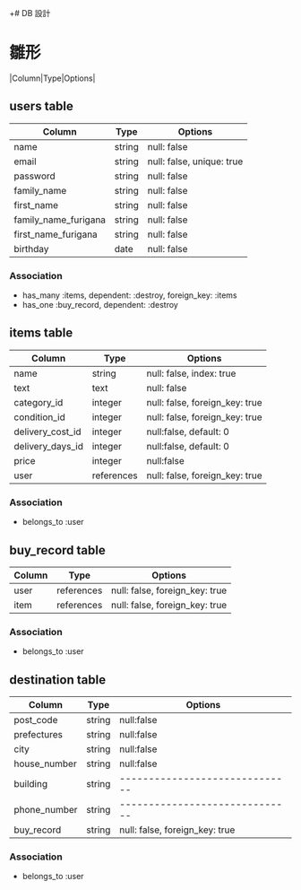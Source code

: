+# DB 設計

# 雛形
|Column|Type|Options|

## users table

|Column              |Type  |Options                  |
|--------------------|------|-------------------------|
|name                |string|null: false              |
|email               |string|null: false, unique: true|
|password            |string|null: false              |
|family_name         |string|null: false              |
|first_name          |string|null: false              |
|family_name_furigana|string|null: false              |
|first_name_furigana |string|null: false              |
|birthday            |date  |null: false              |


### Association

- has_many :items, dependent: :destroy, foreign_key: :items
- has_one :buy_record, dependent: :destroy

## items table

|Column          |Type      |Options                        |
|----------------|----------|-------------------------------|
|name            |string    |null: false, index: true       |
|text            |text      |null: false                    |
|category_id     |integer   |null: false, foreign_key: true |
|condition_id    |integer   |null: false, foreign_key: true |
|delivery_cost_id|integer   |null:false, default: 0         |
|delivery_days_id|integer   |null:false, default: 0         |
|price           |integer   |null:false                     |
|user            |references|null: false, foreign_key: true |

### Association

- belongs_to :user

## buy_record table

|Column|Type      |Options                       |
|------|----------|------------------------------|
|user  |references|null: false, foreign_key: true|
|item  |references|null: false, foreign_key: true|

### Association

- belongs_to :user

## destination table

|Column      |Type  |Options                       |
|------------|------|------------------------------|
|post_code   |string|null:false                    |
|prefectures |string|null:false                    |
|city        |string|null:false                    |
|house_number|string|null:false                    |
|building    |string|------------------------------|
|phone_number|string|------------------------------|
|buy_record  |string|null: false, foreign_key: true|

### Association

- belongs_to :user